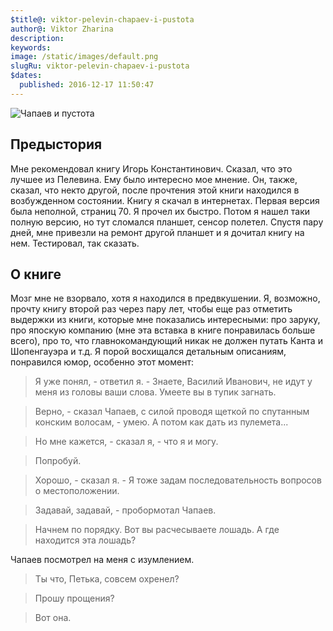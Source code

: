 ```yaml
---
$title@: viktor-pelevin-chapaev-i-pustota
author@: Viktor Zharina
description: 
keywords: 
image: /static/images/default.png
slugRu: viktor-pelevin-chapaev-i-pustota
$dates:
  published: 2016-12-17 11:50:47
---
```

![Чапаев и пустота](/static/images/Chapaev.jpg)
## Предыстория
Мне рекомендовал книгу Игорь Константинович. Сказал, что это лучшее из Пелевина. Ему было интересно мое мнение. Он, также, сказал, что некто другой, после прочтения этой книги находился в возбужденном состоянии. 
Книгу я скачал в интернетах. Первая версия была неполной, страниц 70. Я прочел их быстро. Потом я нашел таки полную версию, но тут сломался планшет, сенсор полетел. Спустя пару дней, мне привезли на ремонт другой планшет и я дочитал книгу на нем. Тестировал, так сказать. 

## О книге
Мозг мне не взорвало, хотя я находился в предвкушении. Я, возможно, прочту книгу второй раз через пару лет, чтобы еще раз отметить выдержки из книги, которые мне показались интересными: про заруку, про япоскую компанию (мне эта вставка в книге понравилась больше всего), про то, что главнокомандующий никак не должен путать Канта и Шопенгауэра и т.д. Я порой восхищался детальным описаниям, понравился юмор, особенно этот момент:

> Я уже понял, - ответил я. - Знаете, Василий  Иванович,  не  идут  у меня из головы ваши слова. Умеете вы в тупик загнать.

> Верно, - сказал Чапаев, с силой проводя щеткой по спутанным конским волосам, - умею. А потом как дать из пулемета...

> Но мне кажется, - сказал я, - что я и могу. 

> Попробуй.

> Хорошо, - сказал я. - Я тоже задам  последовательность  вопросов  о местоположении.

> Задавай, задавай, - пробормотал Чапаев.

> Начнем по порядку. Вот вы расчесываете лошадь. А где находится  эта лошадь?

Чапаев посмотрел на меня с изумлением.

> Ты что, Петька, совсем охренел?

> Прошу прощения?

> Вот она.